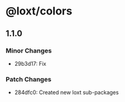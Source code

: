 # @loxt/colors

## 1.1.0

### Minor Changes

- 29b3d17: Fix

### Patch Changes

- 284dfc0: Created new loxt sub-packages
